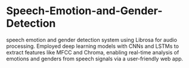 # Speech-Emotion-and-Gender-Detection
speech emotion and gender detection system using Librosa for audio processing. Employed deep learning models with CNNs and LSTMs to extract features like MFCC and Chroma, enabling real-time analysis of emotions and genders from speech signals via a user-friendly web app.
